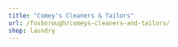 ```yaml
---
title: "Comey's Cleaners & Tailors"
url: /foxborough/comeys-cleaners-and-tailors/
shop: laundry
---
```


